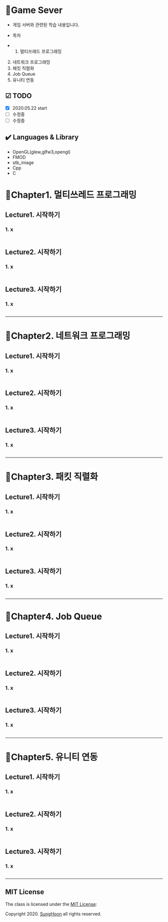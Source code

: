 # 🚀Game Sever
- 게임 서버와 관련된 학습 내용입니다.

- 목차
- 1. 멀티쓰레드 프로그래밍
2. 네트워크 프로그래밍
3. 패킷 직렬화
4. Job Queue
5. 유니티 연동

## ☑ TODO
- [x] 2020.05.22 start
- [ ] 수정중
- [ ] 수정중

## :heavy_check_mark: Languages & Library
- OpenGL(glew,glfw3,opengl)
- FMOD
- stb_image
- Cpp
- C

# 🎨Chapter1. 멀티쓰레드 프로그래밍
## Lecture1. 시작하기
### 1. x
![]()

## Lecture2. 시작하기
### 1. x
![]()

## Lecture3. 시작하기
### 1. x
![]()

---
# 🎨Chapter2. 네트워크 프로그래밍
## Lecture1. 시작하기
### 1. x
![]()

## Lecture2. 시작하기
### 1. x
![]()

## Lecture3. 시작하기
### 1. x
![]()

---
# 🎨Chapter3. 패킷 직렬화
## Lecture1. 시작하기
### 1. x
![]()

## Lecture2. 시작하기
### 1. x
![]()

## Lecture3. 시작하기
### 1. x
![]()

---
# 🎨Chapter4. Job Queue
## Lecture1. 시작하기
### 1. x
![]()

## Lecture2. 시작하기
### 1. x
![]()

## Lecture3. 시작하기
### 1. x
![]()

---
# 🎨Chapter5. 유니티 연동
## Lecture1. 시작하기
### 1. x
![]()

## Lecture2. 시작하기
### 1. x
![]()

## Lecture3. 시작하기
### 1. x
![]()

---





## MIT License
The class is licensed under the [MIT License](http://opensource.org/licenses/MIT):

Copyright 2020. [SungHoon](https://github.com/610ksh) all rights reserved.
